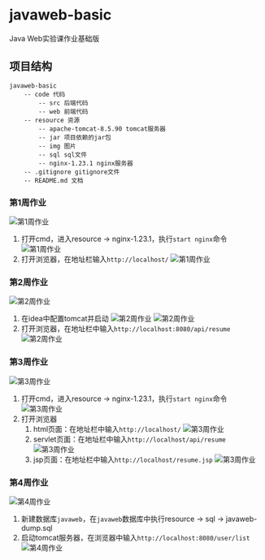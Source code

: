 # javaweb-basic
Java Web实验课作业基础版

## 项目结构

```
javaweb-basic
    -- code 代码
        -- src 后端代码
        -- web 前端代码
    -- resource 资源
        -- apache-tomcat-8.5.90 tomcat服务器
        -- jar 项目依赖的jar包
        -- img 图片
        -- sql sql文件
        -- nginx-1.23.1 nginx服务器
    -- .gitignore gitignore文件
    -- README.md 文档
```

### 第1周作业

![第1周作业](resource\img\1.png)
1. 打开cmd，进入resource -> nginx-1.23.1，执行`start nginx`命令
![第1周作业](resource\img\1.1.png)
2. 打开浏览器，在地址栏输入`http://localhost/`
![第1周作业](resource\img\1.2.png)

### 第2周作业

![第2周作业](resource\img\2.png)
1. 在idea中配置tomcat并启动
![第2周作业](resource\img\2.1.png)
![第2周作业](resource\img\2.2.png)
2. 打开浏览器，在地址栏中输入`http://localhost:8080/api/resume`
![第2周作业](resource\img\2.3.png)

### 第3周作业

![第3周作业](resource\img\3.png)
1. 打开cmd，进入resource -> nginx-1.23.1，执行`start nginx`命令
![第3周作业](resource\img\1.1.png)
2. 打开浏览器
   1. html页面：在地址栏中输入`http://localhost/`
    ![第3周作业](resource\img\1.2.png)
   2. servlet页面：在地址栏中输入`http://localhost/api/resume`
    ![第3周作业](resource\img\3.1.png)
   3. jsp页面：在地址栏中输入`http://localhost/resume.jsp`
    ![第3周作业](resource\img\3.2.png)

### 第4周作业

![第4周作业](resource\img\4.png)
1. 新建数据库`javaweb`，在`javaweb`数据库中执行resource -> sql -> javaweb-dump.sql
2. 启动tomcat服务器，在浏览器中输入`http://localhost:8080/user/list`
![第4周作业](resource\img\4.1.png)